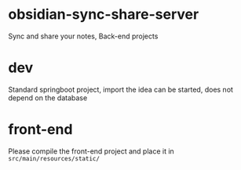 # obsidian-sync-share-server

Sync and share your notes, Back-end projects



# dev

Standard springboot project, import the idea can be started, does not depend on the database


# front-end

Please compile the front-end project and place it in `src/main/resources/static/`